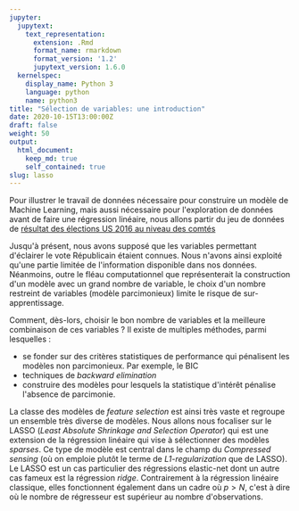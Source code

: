 ```yaml
---
jupyter:
  jupytext:
    text_representation:
      extension: .Rmd
      format_name: rmarkdown
      format_version: '1.2'
      jupytext_version: 1.6.0
  kernelspec:
    display_name: Python 3
    language: python
    name: python3
title: "Sélection de variables: une introduction"
date: 2020-10-15T13:00:00Z
draft: false
weight: 50
output: 
  html_document:
    keep_md: true
    self_contained: true
slug: lasso
---
```







Pour illustrer le travail de données nécessaire pour construire un modèle de Machine Learning, mais aussi nécessaire pour l'exploration de données avant de faire une régression linéaire, nous allons partir du jeu de données de [résultat des élections US 2016 au niveau des comtés](https://public.opendatasoft.com/explore/dataset/usa-2016-presidential-election-by-county/download/?format=geojson&timezone=Europe/Berlin&lang=fr)


Jusqu'à présent, nous avons supposé que les variables permettant d'éclairer le
vote Républicain étaient connues. Nous n'avons ainsi exploité qu'une partie
limitée de l'information disponible dans nos données. Néanmoins, outre le fléau
computationnel que représenterait la construction d'un modèle avec un grand
nombre de variable, le choix d'un nombre restreint de variables
(modèle parcimonieux) limite le risque de sur-apprentissage.

Comment, dès-lors, choisir le bon nombre de variables et la meilleure
combinaison de ces variables ? Il existe de multiples méthodes, parmi lesquelles :

* se fonder sur des critères statistiques de performance qui pénalisent les
modèles non parcimonieux. Par exemple, le BIC
* techniques de *backward elimination*
* construire des modèles pour lesquels la statistique d'intérêt pénalise l'absence
de parcimonie. 


La classe des modèles de *feature selection* est ainsi très vaste et regroupe
un ensemble très diverse de modèles. Nous allons nous focaliser sur le LASSO
(*Least Absolute Shrinkage and Selection Operator*)
qui est une extension de la régression linéaire qui vise à sélectionner des
modèles *sparses*. Ce type de modèle est central dans le champ du 
*Compressed sensing* (où on emploie plutôt le terme 
de *L1-regularization* que de LASSO). Le LASSO est un cas particulier des
régressions elastic-net dont un autre cas fameux est la régression *ridge*.
Contrairement à la régression linéaire classique, elles fonctionnent également
dans un cadre où $p>N$, c'est à dire où le nombre de régresseur est supérieur
au nombre d'observations.



